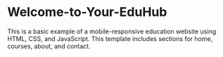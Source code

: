 # Welcome-to-Your-EduHub
This  is a basic example of a mobile-responsive education website using HTML, CSS, and JavaScript. This template includes sections for home, courses, about, and contact.
